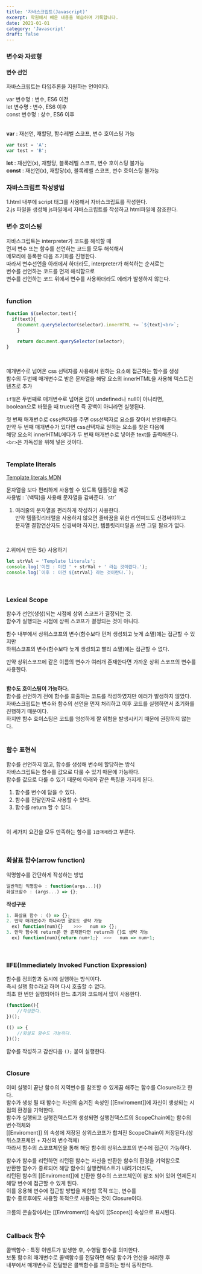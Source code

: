 ```yaml
---
title: '자바스크립트(Javascript)'
excerpt: 학원에서 배운 내용을 복습하며 기록합니다.
date: 2021-01-01
category: 'Javascript'
draft: false
---
```



### 변수와 자료형
#### 변수 선언

자바스크립트는 타입추론을 지원하는 언어이다.   

var 변수명 : 변수, ES6 이전   
let 변수명 : 변수, ES6 이후   
const 변수명 : 상수, ES6 이후   
<br>


**var** : 재선언, 재할당, 함수레벨 스코프, 변수 호이스팅 가능   

```javascript
var test = 'A';
var test = 'B';
```
**let** : 재선언(x), 재할당, 블록레벨 스코프, 변수 호이스팅 불가능   
**const** : 재선언(x), 재할당(x), 블록레벨 스코프, 변수 호이스팅 불가능   


### 자바스크립트 작성방법

1.html 내부에 script 태그를 사용해서 자바스크립트를 작성한다.   
2.js 파일을 생성해 js파일에서 자바스크립트를 작성하고 html파일에 참조한다.   



### 변수 호이스팅

자바스크립트는 interpreter가 코드를 해석할 때   
먼저 변수 또는 함수를 선언하는 코드를 모두 해석해서   
메모리에 등록한 다음 초기화를 진행한다.   
따라서 변수선언을 아래에서 하더라도, interpreter가 해석하는 순서로는   
변수를 선언하는 코드를 먼저 해석함으로   
변수를 선언하는 코드 위에서 변수를 사용하더라도 에러가 발생하지 않는다.   
<br>


### function


```javascript
function $(selector,text){
  if(text){
    document.querySelector(selector).innerHTML += `${text}<br>`;
	}
		
	return document.querySelector(selector);
}
```
<br>

매개변수로 넘어온 css 선택자를 사용해서 원하는 요소에 접근하는 함수를 생성   
함수의 두번째 매개변수로 받은 문자열을 해당 요소의 innerHTML을 사용해 텍스트컨텐츠로 추가   

`if절`은 두번째로 매개변수로 넘어온 값이 undefined나 null이 아니라면,   
boolean으로 바꿨을 때 true라면 즉 공백이 아니라면 실행된다.   

첫 번째 매개변수로 css선택자를 주면 css선택자로 요소를 찾아서 반환해준다.   
만약 두 번째 매개변수가 있다면 css선택자로 원하는 요소를 찾은 다음에   
해당 요소의 innerHTML에다가 두 번째 매개변수로 넣어준 text를 출력해준다.   
`<br>`은 가독성을 위해 넣은 것이다.   
<br>



### Template literals

[Template literals MDN](https://developer.mozilla.org/ko/docs/Web/JavaScript/Reference/Template_literals)   

문자열을 보다 편리하게 사용할 수 있도록 템플릿을 제공   
사용법 : \`(백틱)을 사용해 문자열을 감싸준다. \`str\`   

1. 여러줄의 문자열을 편리하게 작성하기 사용한다.   
만약 템플릿리터럴을 사용하지 않으면 줄바꿈을 위한 라인피드도 신경써야하고   
문자열 결합연산자도 신경써야 하지만, 템플릿리터럴을 쓰면 그럴 필요가 없다.   
<br>


2.위에서 만든 ${} 사용하기
```javascript
let strVal = 'Template literals';
console.log('이전 : 이건 ' + strVal + ' 라는 것이란다.');
console.log(`이후 : 이건 ${strVal} 라는 것이란다.`);
```
<br>



### Lexical Scope

함수가 선언(생성)되는 시점에 상위 스코프가 결정되는 것.   
함수가 실행되는 시점에 상위 스코프가 결정되는 것이 아니다.   

함수 내부에서 상위스코프의 변수(함수보다 먼저 생성되고 늦게 소멸)에는 접근할 수 있지만   
하위스코프의 변수(함수보다 늦게 생성되고 빨리 소멸)에는 접근할 수 없다.   
		
만약 상위스코프에 같은 이름의 변수가 여러개 존재한다면 가까운 상위 스코프의 변수를 사용한다.   
<br>


**함수도 호이스팅이 가능하다.**   
함수를 선언하기 전에 함수를 호출하는 코드를 작성하였지만 에러가 발생하지 않았다.   
자바스크립트는 변수와 함수의 선언을 먼저 처리하고 이후 코드를 실행하면서 초기화를 진행하기 때문이다.   
하지만 함수 호이스팅은 코드를 엉성하게 짤 위험을 발생시키기 때문에 권장하지 않는다.   
<br>


### 함수 표현식


함수를 선언하지 않고, 함수를 생성해 변수에 할당하는 방식   
자바스크립트는 함수를 값으로 다룰 수 있기 때문에 가능하다.   
함수를 값으로 다룰 수 있기 때문에 아래와 같은 특징을 가지게 된다.   
1) 함수를 변수에 담을 수 있다.   
2) 함수를 전달인자로 사용할 수 있다.   
3) 함수를 return 할 수 있다.   
<br>

이 세가지 요건을 모두 만족하는 함수를 `1급객체`라고 부른다.   


<br>


### 화살표 함수(arrow function)

익명함수를 간단하게 작성하는 방법   
```javascript
일반적인 익명함수 : function(args...){}   
화살표함수 : (args...) => {};    
```


**작성구문** 

```javascript
1. 화살표 함수 : () => {};
2. 만약 매개변수가 하나라면 괄호도 생략 가능
  ex) function(num){}    >>>   num => {};
3. 만약 함수에 return문 만 존재한다면 return과 {}도 생략 가능
  ex) function(num){return num+1;}	>>>	  num => num+1;
```
<br>


### IIFE(Immediately Invoked Function Expression)

함수를 정의함과 동시에 실행하는 방식이다.   
즉시 실행 함수라고 하며 다시 호출할 수 없다.   
최초 한 번만 실행되어야 한느 초기화 코드에서 많이 사용한다.   

```javascript
(function(){
	//작성한다.
})();
```
```javascript
(() => {
	//화살표 함수도 가능하다.
})();
```
함수를 작성하고 감싼다음 `();` 붙여 실행한다.   
<br>


### Closure

이미 실행이 끝난 함수의 지역변수를 참조할 수 있게끔 해주는 함수를 Closure라고 한다.   
함수가 생성 될 때 함수는 자신의 숨겨진 속성인 [[Enviroment]]에 자신이 생성되는 시점의 환경을 기억한다.   
함수가 실행되고 실행컨텍스트가 생성되면 실행컨택스트의 ScopeChain에는 함수의 변수객체와   
[[Enviroment]] 의 속성에 저장된 상위스코프가 합쳐진 ScopeChain이 저장된다.(상위스코프체인 + 자신의 변수객체)   
따라서 함수의 스코프체인을 통해 해당 함수의 상위스코프의 변수에 접근이 가능하다.   

함수가 함수를 리턴하면 리턴된 함수는 자신을 반환한 함수의 환경을 기억함으로   
반환한 함수가 종료되어 해당 함수의 실행컨텍스트가 내려가더라도,   
리턴된 함수의 [[Enviroment]]에 반환한 함수의 스코프체인이 참조 되어 있어 언제든지 해당 변수에 접근할 수 있게 된다.   
이를 응용해 변수에 접근할 방법을 제한할 목적 또는, 변수를   
함수 종료후에도 사용할 목적으로 사용하는 것이 Closure이다.   
<br>
크롬의 콘솔창에서는 [[Enviroment]] 속성이 [[Scopes]] 속성으로 표시된다.   
<br>




### Callback 함수

콜백함수 : 특정 이벤트가 발생한 후, 수행될 함수를 의미한다.   
보통 함수의 매개변수로 콜백함수를 전달하면 해당 함수가 연산을 처리한 후   
내부에서 매개변수로 전달받은 콜백함수를 호출하는 방식 동작한다.   











